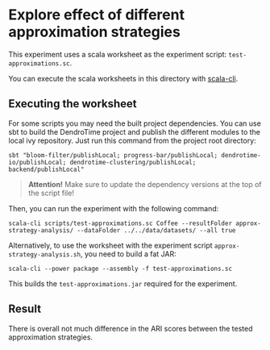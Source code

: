 # Explore effect of different approximation strategies

This experiment uses a scala worksheet as the experiment script: `test-approximations.sc`.

You can execute the scala worksheets in this directory with [scala-cli](https://scala-cli.virtuslab.org).

## Executing the worksheet

For some scripts you may need the built project dependencies.
You can use sbt to build the DendroTime project and publish the different modules to the local ivy repository.
Just run this command from the project root directory:

```shell
sbt "bloom-filter/publishLocal; progress-bar/publishLocal; dendrotime-io/publishLocal; dendrotime-clustering/publishLocal; backend/publishLocal"
```

> **Attention!** Make sure to update the dependency versions at the top of the script file!

Then, you can run the experiment with the following command:

```shell
scala-cli scripts/test-approximations.sc Coffee --resultFolder approx-strategy-analysis/ --dataFolder ../../data/datasets/ --all true
```

Alternatively, to use the worksheet with the experiment script `approx-strategy-analysis.sh`, you need to build a fat JAR:

```shell
scala-cli --power package --assembly -f test-approximations.sc
```

This builds the `test-approximations.jar` required for the experiment.

## Result

There is overall not much difference in the ARI scores between the tested approximation strategies.
